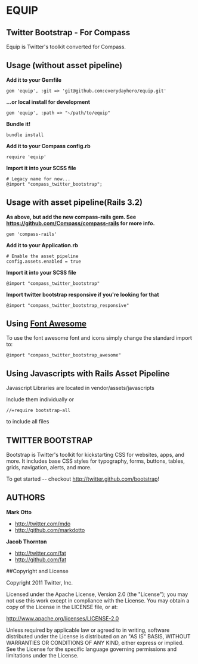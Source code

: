 # EQUIP

## Twitter Bootstrap - For Compass

Equip is Twitter's toolkit converted for Compass.

## Usage (without asset pipeline)

**Add it to your Gemfile**

    gem 'equip', :git => 'git@github.com:everydayhero/equip.git'

**...or local install for development**

    gem 'equip', :path => "~/path/to/equip"

**Bundle it!**

    bundle install

**Add it to your Compass config.rb**

    require 'equip'

**Import it into your SCSS file**

    # Legacy name for now...
    @import "compass_twitter_bootstrap";

## Usage with asset pipeline(Rails 3.2)

**As above, but add the new compass-rails gem.  See https://github.com/Compass/compass-rails for more info.**

    gem 'compass-rails'

**Add it to your Application.rb**
        
    # Enable the asset pipeline
    config.assets.enabled = true

**Import it into your SCSS file**

    @import "compass_twitter_bootstrap"

**Import twitter bootstrap responsive if you're looking for that**

    @import "compass_twitter_bootstrap_responsive"


## Using [Font Awesome](http://fortawesome.github.com/Font-Awesome/)

To use the font awesome font and icons simply change the standard import to:

    @import "compass_twitter_bootstrap_awesome"

## Using Javascripts with Rails Asset Pipeline

Javascript Libraries are located in vendor/assets/javascripts

Include them individually or 

    //=require bootstrap-all

to include all files


## TWITTER BOOTSTRAP

Bootstrap is Twitter's toolkit for kickstarting CSS for websites, apps, and more. It includes base CSS styles for typography, forms, buttons, tables, grids, navigation, alerts, and more.

To get started -- checkout http://twitter.github.com/bootstrap!

## AUTHORS

**Mark Otto**

+ http://twitter.com/mdo
+ http://github.com/markdotto

**Jacob Thornton**

+ http://twitter.com/fat
+ http://github.com/fat


##Copyright and License

Copyright 2011 Twitter, Inc.

Licensed under the Apache License, Version 2.0 (the "License");
you may not use this work except in compliance with the License.
You may obtain a copy of the License in the LICENSE file, or at:

   http://www.apache.org/licenses/LICENSE-2.0

Unless required by applicable law or agreed to in writing, software
distributed under the License is distributed on an "AS IS" BASIS,
WITHOUT WARRANTIES OR CONDITIONS OF ANY KIND, either express or implied.
See the License for the specific language governing permissions and
limitations under the License.
